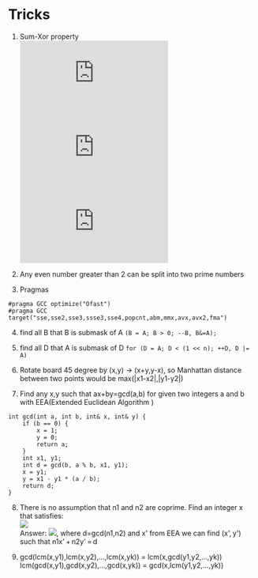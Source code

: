 # Tricks
1) Sum-Xor property <br>
![](https://latex.codecogs.com/gif.latex?a&plus;b%20%3D%20a%20%5Coplus%20b%20&plus;%202%28a%5CAnd%20b%29) <br>
![](https://latex.codecogs.com/gif.latex?a&plus;b%3Da%5Cvert%20b%20&plus;%20a%5CAnd%20b) <br>
![](https://latex.codecogs.com/gif.latex?a%20%5Coplus%20b%20%3D%20a%5Cvert%20b%20-%20a%5CAnd%20b) <br>

2) Any even number greater than 2 can be split into two prime numbers

3) Pragmas
```
#pragma GCC optimize("Ofast")
#pragma GCC target("sse,sse2,sse3,ssse3,sse4,popcnt,abm,mmx,avx,avx2,fma")
```

4) find all B that B is submask of A
```(B = A; B > 0; --B, B&=A);```

5) find all D that A is submask of D
```for (D = A; D < (1 << n); ++D, D |= A)```

6) Rotate board 45 degree by (x,y) -> (x+y,y-x), so Manhattan distance between two points would be max(|x1-x2|,|y1-y2|)

7) Find any x,y such that ax+by=gcd(a,b) for given two integers a and b with EEA(Extended Euclidean Algorithm )
```
int gcd(int a, int b, int& x, int& y) {
    if (b == 0) {
        x = 1;
        y = 0;
        return a;
    }
    int x1, y1;
    int d = gcd(b, a % b, x1, y1);
    x = y1;
    y = x1 - y1 * (a / b);
    return d;
}
```

8) There is no assumption that n1 and n2 are coprime. Find an integer x that satisfies:<br>
![](https://espresso.codeforces.com/bb121fa59f669935e3b01fd4dd0e9278e3e33fa8.png) <br>
Answer: ![](https://espresso.codeforces.com/5c24e7d9eb7072de51e66f33018c45b316cc1318.png), where d=gcd(n1,n2) and x' from EEA we can find (x', y') such that n1x' + n2y' = d

9) gcd(lcm(x,y1),lcm(x,y2),...,lcm(x,yk)) = lcm(x,gcd(y1,y2,...,yk)) <br>
   lcm(gcd(x,y1),gcd(x,y2),...,gcd(x,yk)) = gcd(x,lcm(y1,y2,...,yk)) <br>

